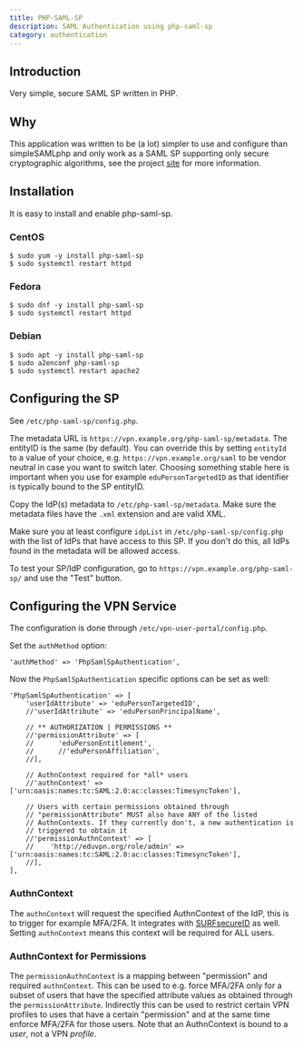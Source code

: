 ```yaml
---
title: PHP-SAML-SP
description: SAML Authentication using php-saml-sp
category: authentication
---
```


## Introduction

Very simple, secure SAML SP written in PHP.

## Why

This application was written to be (a lot) simpler to use and configure than 
simpleSAMLphp and only work as a SAML SP supporting only secure cryptographic 
algorithms, see the project 
[site](https://php-saml-sp.eu/) for more information.

## Installation

It is easy to install and enable php-saml-sp.

### CentOS

    $ sudo yum -y install php-saml-sp
    $ sudo systemctl restart httpd
    
### Fedora

    $ sudo dnf -y install php-saml-sp
    $ sudo systemctl restart httpd

### Debian

    $ sudo apt -y install php-saml-sp
    $ sudo a2enconf php-saml-sp
    $ sudo systemctl restart apache2

## Configuring the SP

See `/etc/php-saml-sp/config.php`. 

The metadata URL is `https://vpn.example.org/php-saml-sp/metadata`. The 
entityID is the same (by default). You can override this by setting `entityId` 
to a value of your choice, e.g. `https://vpn.example.org/saml` to be vendor 
neutral in case you want to switch later. Choosing something stable here is 
important when you use for example `eduPersonTargetedID` as that identifier
is typically bound to the SP entityID.

Copy the IdP(s) metadata to `/etc/php-saml-sp/metadata`. Make sure the metadata
files have the `.xml` extension and are valid XML.

Make sure you at least configure `idpList` in `/etc/php-saml-sp/config.php` 
with the list of IdPs that have access to this SP. If you don't do this, all 
IdPs found in the metadata will be allowed access.

To test your SP/IdP configuration, go to `https://vpn.example.org/php-saml-sp/` 
and use the "Test" button.

## Configuring the VPN Service

The configuration is done through `/etc/vpn-user-portal/config.php`.

Set the `authMethod` option:

    'authMethod' => 'PhpSamlSpAuthentication',

Now the `PhpSamlSpAuthentication` specific options can be set as well:

    'PhpSamlSpAuthentication' => [
        'userIdAttribute' => 'eduPersonTargetedID',
        //'userIdAttribute' => 'eduPersonPrincipalName',

        // ** AUTHORIZATION | PERMISSIONS **
        //'permissionAttribute' => [
        //      'eduPersonEntitlement',
        //      //'eduPersonAffiliation',
        //],

        // AuthnContext required for *all* users
        //'authnContext' => ['urn:oasis:names:tc:SAML:2.0:ac:classes:TimesyncToken'],

        // Users with certain permissions obtained through
        // "permissionAttribute" MUST also have ANY of the listed
        // AuthnContexts. If they currently don't, a new authentication is
        // triggered to obtain it
        //'permissionAuthnContext' => [
        //    'http://eduvpn.org/role/admin' => ['urn:oasis:names:tc:SAML:2.0:ac:classes:TimesyncToken'],
        //],
    ],

### AuthnContext

The `authnContext` will request the specified AuthnContext of the IdP, this is 
to trigger for example MFA/2FA. It integrates with 
[SURFsecureID](https://wiki.surfnet.nl/display/SsID/SURFsecureID) as well. 
Setting `authnContext` means this context will be required for ALL users.

### AuthnContext for Permissions

The `permissionAuthnContext` is a mapping between "permission" and required 
`authnContext`. This can be used to e.g. force MFA/2FA only for a subset of
users that have the specified attribute values as obtained through the 
`permissionAttribute`. Indirectly this can be used to restrict certain VPN 
profiles to uses that have a certain "permission" and at the same time enforce
MFA/2FA for those users. Note that an AuthnContext is bound to a _user_, not a
VPN _profile_.
